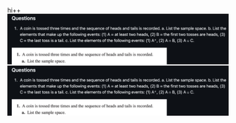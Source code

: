 hi++
![image](https://github.com/HWTeng-Teaching/202409-Math-Stat/blob/main/HW0924/20_Tim/截圖%202024-10-01%20下午5.12.05.png)
![image](https://github.com/HWTeng-Teaching/202409-Math-Stat/blob/main/HW0924/20_Tim/%E6%88%AA%E5%9C%96%202024-10-01%20%E4%B8%8B%E5%8D%885.12.05.png)